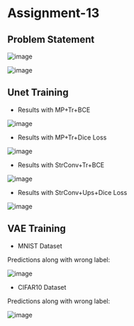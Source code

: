 # Assignment-13

## Problem Statement

![image](https://user-images.githubusercontent.com/120099863/234173946-355c4603-1f13-4d1b-aa15-fd0ae741aea6.png)

![image](https://user-images.githubusercontent.com/120099863/234174015-22dfa1bf-f3c6-4d8a-8f34-ef499967aaf7.png)

## Unet Training

* Results with MP+Tr+BCE

![image](https://user-images.githubusercontent.com/120099863/234174506-3a2fa350-0a4a-48d7-8cfc-e396bfc671e1.png)

* Results with MP+Tr+Dice Loss

![image](https://user-images.githubusercontent.com/120099863/234174611-cfe795cb-fe92-4136-8a4a-86e753fc4dea.png)

* Results with StrConv+Tr+BCE

![image](https://user-images.githubusercontent.com/120099863/234174667-c39c0812-2328-42d1-952d-751c86f1bbaa.png)

* Results with StrConv+Ups+Dice Loss

![image](https://user-images.githubusercontent.com/120099863/234174733-b1e96b85-2408-4e98-bcea-0a570ecb6cdf.png)

## VAE Training 

* MNIST Dataset

Predictions along with wrong label:

![image](https://user-images.githubusercontent.com/120099863/234174923-7fa4ee10-95fe-4d94-b812-ccc0f3301cc7.png)

* CIFAR10 Dataset

Predictions along with wrong label:

![image](https://user-images.githubusercontent.com/120099863/234175019-03752722-dc23-4e6d-ad8f-05c73979dd0c.png)

